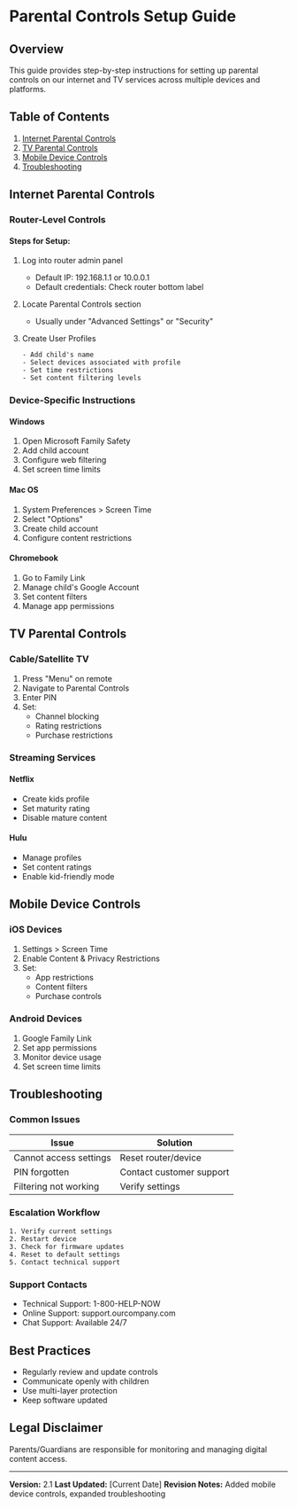 # Parental Controls Setup Guide

## Overview
This guide provides step-by-step instructions for setting up parental controls on our internet and TV services across multiple devices and platforms.

## Table of Contents
1. [Internet Parental Controls](#internet-parental-controls)
2. [TV Parental Controls](#tv-parental-controls)
3. [Mobile Device Controls](#mobile-device-controls)
4. [Troubleshooting](#troubleshooting)

## Internet Parental Controls

### Router-Level Controls
#### Steps for Setup:
1. Log into router admin panel
   - Default IP: 192.168.1.1 or 10.0.0.1
   - Default credentials: Check router bottom label

2. Locate Parental Controls section
   - Usually under "Advanced Settings" or "Security"

3. Create User Profiles
   ```
   - Add child's name
   - Select devices associated with profile
   - Set time restrictions
   - Set content filtering levels
   ```

### Device-Specific Instructions

#### Windows
1. Open Microsoft Family Safety
2. Add child account
3. Configure web filtering
4. Set screen time limits

#### Mac OS
1. System Preferences > Screen Time
2. Select "Options"
3. Create child account
4. Configure content restrictions

#### Chromebook
1. Go to Family Link
2. Manage child's Google Account
3. Set content filters
4. Manage app permissions

## TV Parental Controls

### Cable/Satellite TV
1. Press "Menu" on remote
2. Navigate to Parental Controls
3. Enter PIN
4. Set:
   - Channel blocking
   - Rating restrictions
   - Purchase restrictions

### Streaming Services
#### Netflix
- Create kids profile
- Set maturity rating
- Disable mature content

#### Hulu
- Manage profiles
- Set content ratings
- Enable kid-friendly mode

## Mobile Device Controls

### iOS Devices
1. Settings > Screen Time
2. Enable Content & Privacy Restrictions
3. Set:
   - App restrictions
   - Content filters
   - Purchase controls

### Android Devices
1. Google Family Link
2. Set app permissions
3. Monitor device usage
4. Set screen time limits

## Troubleshooting

### Common Issues
| Issue | Solution |
|-------|----------|
| Cannot access settings | Reset router/device |
| PIN forgotten | Contact customer support |
| Filtering not working | Verify settings |

### Escalation Workflow
```
1. Verify current settings
2. Restart device
3. Check for firmware updates
4. Reset to default settings
5. Contact technical support
```

### Support Contacts
- Technical Support: 1-800-HELP-NOW
- Online Support: support.ourcompany.com
- Chat Support: Available 24/7

## Best Practices
- Regularly review and update controls
- Communicate openly with children
- Use multi-layer protection
- Keep software updated

## Legal Disclaimer
Parents/Guardians are responsible for monitoring and managing digital content access.

---

**Version:** 2.1
**Last Updated:** [Current Date]
**Revision Notes:** Added mobile device controls, expanded troubleshooting